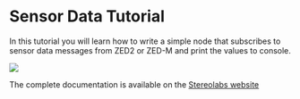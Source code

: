 # Sensor Data Tutorial

In this tutorial you will learn how to write a simple node that subscribes to sensor data messages from ZED2 or ZED-M and print the values to console.

![](../images/tutorial_zed2_plots.jpg)

The complete documentation is available on the [Stereolabs website](https://www.stereolabs.com/docs/ros/sensors-data/)



